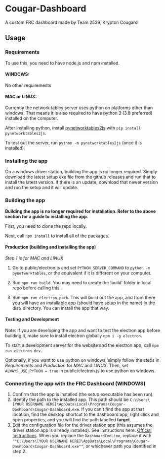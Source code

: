# Cougar-Dashboard
A custom FRC dashboard made by Team 2539, Krypton Cougars!

## Usage
### Requirements
To use this, you need to have node.js and npm installed.

#### WINDOWS:
No other requirements

#### MAC or LINUX:
Currently the network tables server uses python on platforms other than windows.
That means it is also required to have python 3 (3.8 preferred) installed on the computer.

After installing python, install [pynetworktables2js](https://github.com/robotpy/pynetworktables2js) with `pip install pynetworktables2js`.

To test out the server, run `python -m pynetworktables2js` (once it is installed).

### Installing the app
On a windows driver station, building the app is no longer required. Simply download the latest setup exe file from the github releases and run that to install the latest version. If there is an update, download that newer version and run the setup and it will update.

### Building the app
**Building the app is no longer required for installation. Refer to the above section for a guide to installing the app.**

First, you need to clone the repo locally.

Next, call `npm install` to install all of the packages.

#### Production (building and installing the app)
*Step 1 is for MAC and LINUX*
1) Go to public/electron.js and set `PYTHON_SERVER_COMMAND` to `python -m pynetworktables`, or the equivalent if it is different on your computer.

2) Run `npm run build`. You may need to create the 'build' folder in local repo before calling this.

3) Run `npm run electron-pack`. This will build out the app, and from there you will have an installable app (should have setup in the name) in the dist/ directory. You can install the app that way. 

#### Testing and Development
Note: If you are developing the app and want to test the electron app before building it, make sure to install electron globally `npm i -g electron`.

To start a development server for the website and the electron app, call `npm run electron-dev`.

Optionally, if you want to use python on windows, simply follow the steps in *Requirements* and *Production* for *MAC* and *LINUX*.
Then, set `ALWAYS_USE_PYTHON = true` in public/electron.js to use python on windows. 

### Connecting the app with the FRC Dashboard (WINDOWS)
1) Confirm that the app is installed (the setup executable has been run).
2) Identify the path to the installed app. This path should be `C:\Users\[YOUR USERNAME HERE]\AppData\Local\Programs\Cougar-Dashboard\Cougar-Dashboard.exe`. If you can't find the app at that location, find the desktop shortcut to the dashboard app, right click and open properties, and you will find the path labelled **target**.
3) Edit the configuration file for the driver station app (this assumes the driver station app is already installed). See instructions here: [Official Instructions](https://docs.wpilib.org/en/stable/docs/software/driverstation/manually-setting-the-driver-station-to-start-custom-dashboard.html). When you replace the `DashboardCmdLine`, replace it with `""C:\Users\[YOUR USERNAME HERE]\AppData\Local\Programs\Cougar-Dashboard\Cougar-Dashboard.exe""`, or whichever path you identified in step 2. 
